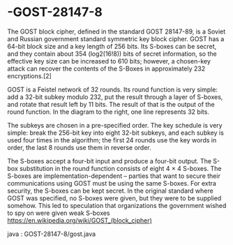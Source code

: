 # -GOST-28147-8
The GOST block cipher, defined in the standard GOST 28147-89, is a Soviet and Russian government standard symmetric key block cipher. GOST has a 64-bit block size and a key length of 256 bits. Its S-boxes can be secret, and they contain about 354 (log2(16!8)) bits of secret information, so the effective key size can be increased to 610 bits; however, a chosen-key attack can recover the contents of the S-Boxes in approximately 232 encryptions.[2]

GOST is a Feistel network of 32 rounds. Its round function is very simple: add a 32-bit subkey modulo 232, put the result through a layer of S-boxes, and rotate that result left by 11 bits. The result of that is the output of the round function. In the diagram to the right, one line represents 32 bits.

The subkeys are chosen in a pre-specified order. The key schedule is very simple: break the 256-bit key into eight 32-bit subkeys, and each subkey is used four times in the algorithm; the first 24 rounds use the key words in order, the last 8 rounds use them in reverse order.

The S-boxes accept a four-bit input and produce a four-bit output. The S-box substitution in the round function consists of eight 4 × 4 S-boxes. The S-boxes are implementation-dependent – parties that want to secure their communications using GOST must be using the same S-boxes. For extra security, the S-boxes can be kept secret. In the original standard where GOST was specified, no S-boxes were given, but they were to be supplied somehow. This led to speculation that organizations the government wished to spy on were given weak S-boxes
https://en.wikipedia.org/wiki/GOST_(block_cipher)

java : GOST-28147-8/gost.java

